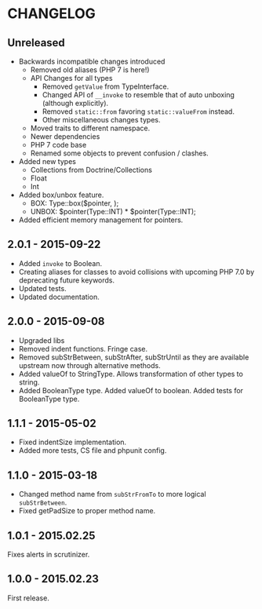 # CHANGELOG

## Unreleased

* Backwards incompatible changes introduced
  * Removed old aliases (PHP 7 is here!)
  * API Changes for all types
    * Removed `getValue` from TypeInterface.
    * Changed API of `__invoke` to resemble that of auto unboxing (although explicitly).
    * Removed `static::from` favoring `static::valueFrom` instead.
    * Other miscellaneous changes types.
  * Moved traits to different namespace.
  * Newer dependencies
  * PHP 7 code base
  * Renamed some objects to prevent confusion / clashes.
* Added new types
  * Collections from Doctrine/Collections
  * Float
  * Int
* Added box/unbox feature.
  * BOX: Type::box($pointer, <value>);
  * UNBOX: $pointer(Type::INT) * $pointer(Type::INT);
* Added efficient memory management for pointers.

## 2.0.1 - 2015-09-22

* Added `invoke` to Boolean.
* Creating aliases for classes to avoid collisions with upcoming PHP 7.0 by deprecating future keywords.
* Updated tests.
* Updated documentation.

## 2.0.0 - 2015-09-08

* Upgraded libs
* Removed indent functions. Fringe case.
* Removed subStrBetween, subStrAfter, subStrUntil as they are available upstream now through alternative methods.
* Added valueOf to StringType. Allows transformation of other types to string.
* Added BooleanType type. Added valueOf to boolean. Added tests for BooleanType type.

## 1.1.1 - 2015-05-02

* Fixed indentSize implementation.
* Added more tests, CS file and phpunit config.

## 1.1.0 - 2015-03-18

* Changed method name from `subStrFromTo` to more logical `subStrBetween`.
* Fixed getPadSize to proper method name.

## 1.0.1 - 2015.02.25

Fixes alerts in scrutinizer.

## 1.0.0 - 2015.02.23

First release.
